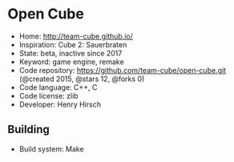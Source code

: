 # Open Cube

- Home: http://team-cube.github.io/
- Inspiration: Cube 2: Sauerbraten
- State: beta, inactive since 2017
- Keyword: game engine, remake
- Code repository: https://github.com/team-cube/open-cube.git (@created 2015, @stars 12, @forks 0)
- Code language: C++, C
- Code license: zlib
- Developer: Henry Hirsch

## Building

- Build system: Make
